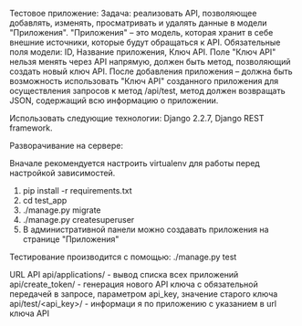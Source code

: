 Тестовое приложение:
Задача: реализовать API, позволяющее добавлять, изменять, просматривать и удалять данные в модели "Приложения".
"Приложения" – это модель, которая хранит в себе внешние источники, которые будут обращаться к API. Обязательные поля модели: ID, Название приложения, Ключ API. Поле "Ключ API" нельзя менять через API напрямую, должен быть метод, позволяющий создать новый ключ API.
После добавления приложения – должна быть возможность использовать "Ключ API" созданного приложения для осуществления запросов к метод /api/test, метод должен возвращать JSON, содержащий всю информацию о приложении.

Использовать следующие технологии: Django 2.2.7, Django REST framework.

Разворачивание на сервере:

Вначале рекомендуется настроить virtualenv для работы перед настройкой зависимостей.

1. pip install -r requirements.txt
2. cd test_app
3. ./manage.py migrate
4. ./manage.py createsuperuser
5. В административной панели можно создавать приложения на странице "Приложения"

Тестирование производится с помощью:
    ./manage.py test


URL API
api/applications/ - вывод списка всех приложений
api/create_token/ - генерация нового API ключа  с обязательной передачей в запросе, параметром api_key, значение старого ключа
api/test/<api_key>/ - информаци я по приложению с указанием в url ключа API
